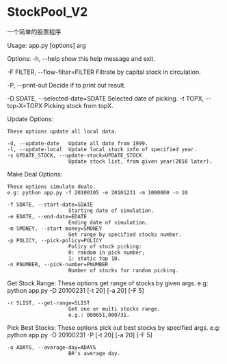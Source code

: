 # StockPool_V2
一个简单的股票程序

Usage: app.py [options] arg

Options:
  -h, --help            show this help message and exit.

  -F FILTER, --flow-filter=FILTER
                        Filtrate by capital stock in circulation.

  -P, --print-out       Decide if to print out result.

  -D SDATE, --selected-date=SDATE
                        Selected date of picking.
  -t TOPX, --top-X=TOPX
                        Picking stock from topX.

  Update Options:

    These options update all local data.

    -d, --update-date   Update all date from 1999.
    -l, --update-local  Update local stock info of specified year.
    -s UPDATE_STOCK, --update-stock=UPDATE_STOCK
                        Update stock list, from given year(2010 later).

  Make Deal Options:
  
    These options simulate deals.
    e.g: python app.py -f 20100105 -e 20101231 -m 1000000 -n 10

    -f SDATE, --start-date=SDATE
                        Starting date of simulation.
    -e EDATE, --end-date=EDATE
                        Ending date of simulation.
    -m SMONEY, --start-money=SMONEY
                        Get range by specified stocks number.
    -p POLICY, --pick-policy=POLICY
                        Policy of stock picking:
                        0: random in pick number;
                        1: static top 10.
    -n PNUMBER, --pick-number=PNUMBER
                        Number of stocks for random picking.

  Get Stock Range:
    These options get range of stocks by given args.
    e.g: python app.py -D 20100231 [-t 20] [-a 20] [-F 5]

    -r SLIST, --get-range=SLIST
                        Get one or multi stocks range.
                        e.g.: 000651,000731.

  Pick Best Stocks:
    These options pick out best stocks by specified args.
    e.g: python app.py -D 20100231 -P [-t 20] [-a 20] [-F 5]

    -a ADAYS, --average-day=ADAYS
                        BR's average day.

